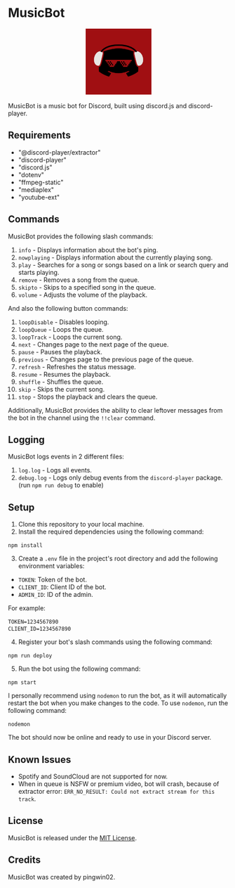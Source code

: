 # MusicBot

<p align="center">
  <img src="bot_logo.png" width="150" height="150">
</p>

MusicBot is a music bot for Discord, built using discord.js and discord-player.

## Requirements

- "@discord-player/extractor"
- "discord-player"
- "discord.js"
- "dotenv"
- "ffmpeg-static"
- "mediaplex"
- "youtube-ext"

## Commands

MusicBot provides the following slash commands:

1. `info` - Displays information about the bot's ping.
2. `nowplaying` - Displays information about the currently playing song.
3. `play` - Searches for a song or songs based on a link or search query and starts playing.
4. `remove` - Removes a song from the queue.
5. `skipto` - Skips to a specified song in the queue.
6. `volume` - Adjusts the volume of the playback.

And also the following button commands:

1. `loopDisable` - Disables looping.
2. `loopQueue` - Loops the queue.
3. `loopTrack` - Loops the current song.
4. `next` - Changes page to the next page of the queue.
5. `pause` - Pauses the playback.
6. `previous` - Changes page to the previous page of the queue.
7. `refresh` - Refreshes the status message.
8. `resume` - Resumes the playback.
9. `shuffle` - Shuffles the queue.
10. `skip` - Skips the current song.
11. `stop` - Stops the playback and clears the queue.

Additionally, MusicBot provides the ability to clear leftover messages from the bot in the channel using the `!!clear` command.

## Logging

MusicBot logs events in 2 different files:

1. `log.log` - Logs all events.
2. `debug.log` - Logs only debug events from the `discord-player` package. (run `npm run debug` to enable)

## Setup

1. Clone this repository to your local machine.
2. Install the required dependencies using the following command:

```
npm install
```

3. Create a `.env` file in the project's root directory and add the following environment variables:

- `TOKEN`: Token of the bot.
- `CLIENT_ID`: Client ID of the bot.
- `ADMIN_ID`: ID of the admin.

For example:

```
TOKEN=1234567890
CLIENT_ID=1234567890
```

4. Register your bot's slash commands using the following command:

```
npm run deploy
```

5. Run the bot using the following command:

```
npm start
```

I personally recommend using `nodemon` to run the bot, as it will automatically restart the bot when you make changes to the code.
To use `nodemon`, run the following command:

```
nodemon
```

The bot should now be online and ready to use in your Discord server.

## Known Issues

- Spotify and SoundCloud are not supported for now.
- When in queue is NSFW or premium video, bot will crash, because of
  extractor error: `ERR_NO_RESULT: Could not extract stream for this track`.

## License

MusicBot is released under the [MIT License](LICENSE.txt).

## Credits

MusicBot was created by pingwin02.
